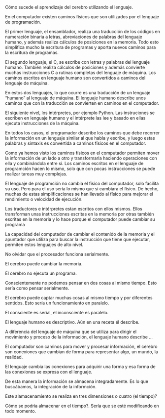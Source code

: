 Cómo sucede el aprendizaje del cerebro utilizando el lenguaje.

En el computador existen caminos físicos que son utilizados por el lenguaje de programación. 

El primer lenguaje, el ensamblador, realiza una traducción de los códigos en numeración binaria a letras, abreviaciones de palabras del lenguaje humano, y además realiza cálculos de posiciones en la memoria. Todo esto simplifica mucho la escritura de programas y aporta nuevos caminos para la escritura de programas.

El segundo lenguaje, el C, se escribe con letras y palabras del lenguaje humano. También realiza cálculos de posiciones y además convierte muchas instrucciones C a rutinas completas del lenguaje de máquina. Los caminos escritos en lenguaje humano son convertidos a caminos del lenguaje de máquina.

En estos dos lenguajes, lo que ocurre es una traducción de un lenguaje “humano” al lenguaje de máquina. El lenguaje humano describe unos caminos que con la traducción se convierten en caminos en el computador.

El siguiente nivel, los intérpretes, por ejemplo Python. Las instruciones se escriben en lenguaje humano y el intérprete las lee y basado en ellas ejecuta instrucciones de la máquina.

En todos los casos, el programador describe los caminos que debe recorrer la información en un lenguaje similar al que habla y escribe, y luego estas palabras y sintaxis es convertida a caminos físicos en el computador.

Como ya hemos visto los caminos físicos en el computador permiten mover la información de un lado a otro y transformarla haciendo operaciones con ella y combinándola entre sí. Los caminos escritos en el lenguaje de programción hacen lo mismo, solo que con pocas instrucciones se puede realizar tareas muy complejas.

El lenguaje de programción no cambia el fisico del computador, solo facilita su uso. Pero para el uso sería lo mismo que si cambiara el físico. De hecho, muchas de estas simplificaciones se han llevado al físico para mejorar el rendimiento o velocidad de ejecución.

Los traductores e intérpretes estan escritos con ellos mismos. 
Ellos transforman unas instrucciones escritas en la memoria por otras también escritas en la memoria y lo hace porque el computador puede cambiar su programa

La capacidad del computador de cambiar el contenido de la memoria y el apuntador que utiliza para buscar la instrucción que tiene que ejecutar, permiten estos lenguajes de alto nivel.

No olvidar que el procesador funciona serialmente.

El cerebro puede cambiar la memoria. 

El cerebro no ejecuta un programa.

Conscientemente no podemos pensar en dos cosas al mismo tiempo. Esto sería como pensar serialmente.

El cerebro puede captar muchas cosas al mismo tiempo y por diferentes sentidos. Esto sería un funcionamiento en paralelo.

El consciente es serial, el inconsciente es paralelo.

El lenguaje humano es descriptivo. Aún en una receta él describe. 

A diferencia del lenguaje de máquina que se utiliza para dirigir el movimiento y proceso de la información, el lenguaje humano describe ... 

El computador son caminos para mover y procesar información, el cerebro son conexiones que cambian de forma para representar algo, un mundo, la realidad.

El lenguaje cambia las conexiones para adquirir una forma y esa forma de las conexiones se expresa con el lenguaje.

De esta manera la información se almacena integradamente. Es lo que buscábamos, la integración de la informción.

Este alamacenamiento se realiza en tres dimensiones o cuatro (el tiempo)?

Cómo se podría almacenar en el tiempo?. Sería que se esté modificando en todo momento.

